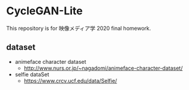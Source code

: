 # CycleGAN-Lite
This repository is for 映像メディア学 2020 final homework.
## dataset
* animeface character dataset
  * http://www.nurs.or.jp/~nagadomi/animeface-character-dataset/
* selfie dataSet
  * https://www.crcv.ucf.edu/data/Selfie/
